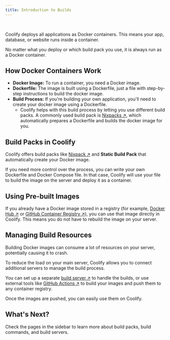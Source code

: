 ```yaml
---
title: Introduction to Builds
---
```


<ZoomableImage src="/docs/images/builds/introduction/builds-banner.webp" />

<br />

Coolify deploys all applications as Docker containers. This means your app, database, or website runs inside a container. 

No matter what you deploy or which build pack you use, it is always run as a Docker container.


## How Docker Containers Work
- **Docker Image:** To run a container, you need a Docker image.  
- **Dockerfile:** The image is built using a Dockerfile, just a file with step-by-step instructions to build the docker image.
- **Build Process:**  If you're building your own application, you'll need to create your docker image using a Dockerfile. 
    - Coolify helps with this build process by letting you use different build packs. A commonly used build pack is [Nixpacks ↗](https://nixpacks.com?utm_source=coolify.io), which automatically prepares a Dockerfile and builds the docker image for you.


## Build Packs in Coolify
Coolify offers build packs like [Nixpack ↗](https://nixpacks.com?utm_source=coolify.io) and **Static Build Pack** that automatically create your Docker image. 

If you need more control over the process, you can write your own Dockerfile and Docker Compose file. In that case, Coolify will use your file to build the image on the server and deploy it as a container.


## Using Pre-built Images
If you already have a Docker image stored in a registry (for example, [Docker Hub ↗](https://hub.docker.com/?utm_source=coolify.io) or [GitHub Container Registry ↗](https://docs.github.com/en/packages/working-with-a-github-packages-registry/working-with-the-container-registry?utm_source=coolify.io)), you can use that image directly in Coolify. This means you do not have to rebuild the image on your server.


## Managing Build Resources  
Building Docker images can consume a lot of resources on your server, potentially causing it to crash. 

To reduce the load on your main server, Coolify allows you to connect additional servers to manage the build process.  

You can set up a separate [build server ↗](/builds/servers) to handle the builds, or use external tools like [GitHub Actions ↗](https://github.com/features/actions?utm_source=coolify.io) to build your images and push them to any container registry. 

Once the images are pushed, you can easily use them on Coolify.


## What's Next?
Check the pages in the sidebar to learn more about build packs, build commands, and build servers.